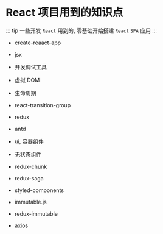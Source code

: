 # React 项目用到的知识点

::: tip
一些开发 `React` 用到的, 零基础开始搭建 `React` `SPA` 应用
:::

- create-reaact-app

- jsx

- 开发调试工具

- 虚拟 DOM

- 生命周期

- react-transition-group

- redux

- antd

- ui, 容器组件

- 无状态组件

- redux-chunk

- redux-saga

- styled-components

- immutable.js

- redux-immutable

- axios